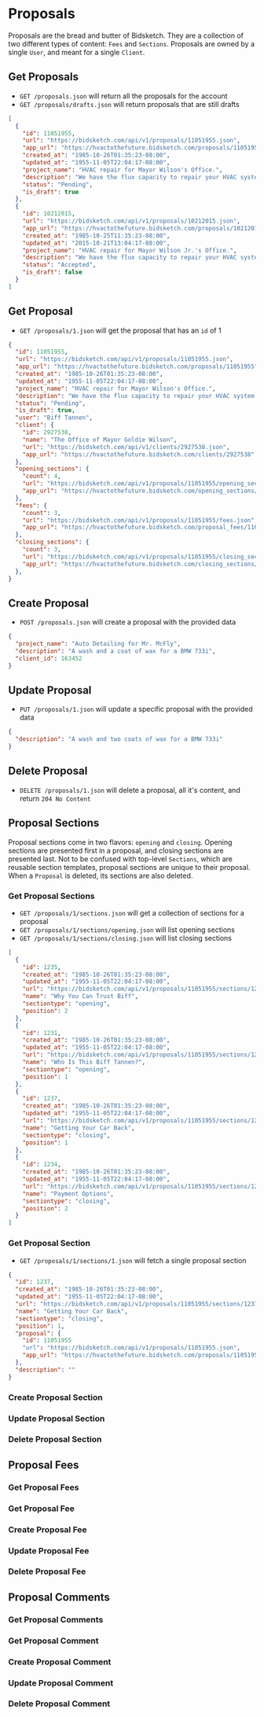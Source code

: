 # Proposals

Proposals are the bread and butter of Bidsketch. They are a collection of two different types of content: `Fees` and `Sections`. Proposals are owned by a single `User`, and meant for a single `Client`. 

## Get Proposals

* `GET /proposals.json` will return all the proposals for the account
* `GET /proposals/drafts.json` will return proposals that are still drafts

```json
[
  {
    "id": 11051955,
    "url": "https://bidsketch.com/api/v1/proposals/11051955.json",
    "app_url": "https://hvactothefuture.bidsketch.com/proposals/11051955",
    "created_at": "1985-10-26T01:35:23-08:00",
    "updated_at": "1955-11-05T22:04:17-08:00",
    "project_name": "HVAC repair for Mayor Wilson's Office.",
    "description": "We have the flux capacity to repair your HVAC system before it ever becomes a problem.",
    "status": "Pending",
    "is_draft": true
  },
  {
    "id": 10212015,
    "url": "https://bidsketch.com/api/v1/proposals/10212015.json",
    "app_url": "https://hvactothefuture.bidsketch.com/proposals/10212015",
    "created_at": "1985-10-25T11:35:23-08:00",
    "updated_at": "2015-10-21T13:04:17-08:00",
    "project_name": "HVAC repair for Mayor Wilson Jr.'s Office.",
    "description": "We have the flux capacity to repair your HVAC system before it ever becomes a problem.",
    "status": "Accepted",
    "is_draft": false
  }
]
```

## Get Proposal

* `GET /proposals/1.json` will get the proposal that has an `id` of 1

```json
{
  "id": 11051955,
  "url": "https://bidsketch.com/api/v1/proposals/11051955.json",
  "app_url": "https://hvactothefuture.bidsketch.com/proposals/11051955",
  "created_at": "1985-10-26T01:35:23-08:00",
  "updated_at": "1955-11-05T22:04:17-08:00",
  "project_name": "HVAC repair for Mayor Wilson's Office.",
  "description": "We have the flux capacity to repair your HVAC system before it ever becomes a problem.",
  "status": "Pending",
  "is_draft": true,
  "user": "Biff Tannen",
  "client": {
    "id": 2927538,
    "name": "The Office of Mayor Goldie Wilson",
    "url": "https://bidsketch.com/api/v1/clients/2927538.json",
    "app_url": "https://hvactothefuture.bidsketch.com/clients/2927538"
  }, 
  "opening_sections": {
    "count": 4,
    "url": "https://bidsketch.com/api/v1/proposals/11051955/opening_sections.json",
    "app_url": "https://hvactothefuture.bidsketch.com/opening_sections/11051955"
  },
  "fees": {
    "count": 3,
    "url": "https://bidsketch.com/api/v1/proposals/11051955/fees.json",
    "app_url": "https://hvactothefuture.bidsketch.com/proposal_fees/11051955"
  },
  "closing_sections": {
    "count": 3,
    "url": "https://bidsketch.com/api/v1/proposals/11051955/closing_sections.json",
    "app_url": "https://hvactothefuture.bidsketch.com/closing_sections/11051955"
  },
}
```

## Create Proposal

* `POST /proposals.json` will create a proposal with the provided data

```json
{
  "project_name": "Auto Detailing for Mr. McFly",
  "description": "A wash and a coat of wax for a BMW 733i",
  "client_id": 163452
}
```

## Update Proposal

* `PUT /proposals/1.json` will update a specific proposal with the provided data

```json
{
  "description": "A wash and two coats of wax for a BMW 733i"
}
```

## Delete Proposal

* `DELETE /proposals/1.json` will delete a proposal, all it's content, and return `204 No Content`

## Proposal Sections

Proposal sections come in two flavors: `opening` and `closing`. Opening sections are presented first in a proposal, and closing sections are presented last. Not to be confused with top-level `Sections`, which are reusable section templates, proposal sections are unique to their proposal. When a `Proposal` is deleted, its sections are also deleted.

### Get Proposal Sections

* `GET /proposals/1/sections.json` will get a collection of sections for a proposal
* `GET /proposals/1/sections/opening.json` will list opening sections
* `GET /proposals/1/sections/closing.json` will list closing sections

```json
[
  {
    "id": 1235,
    "created_at": "1985-10-26T01:35:23-08:00",
    "updated_at": "1955-11-05T22:04:17-08:00",
    "url": "https://bidsketch.com/api/v1/proposals/11051955/sections/1235.json",
    "name": "Why You Can Trust Biff",
    "sectiontype": "opening",
    "position": 2
  },
  {
    "id": 1231,
    "created_at": "1985-10-26T01:35:23-08:00",
    "updated_at": "1955-11-05T22:04:17-08:00",
    "url": "https://bidsketch.com/api/v1/proposals/11051955/sections/1231.json",
    "name": "Who Is This Biff Tannen?",
    "sectiontype": "opening",
    "position": 1
  },
  {
    "id": 1237,
    "created_at": "1985-10-26T01:35:23-08:00",
    "updated_at": "1955-11-05T22:04:17-08:00",
    "url": "https://bidsketch.com/api/v1/proposals/11051955/sections/1237.json",
    "name": "Getting Your Car Back",
    "sectiontype": "closing",
    "position": 1
  },
  {
    "id": 1234,
    "created_at": "1985-10-26T01:35:23-08:00",
    "updated_at": "1955-11-05T22:04:17-08:00",
    "url": "https://bidsketch.com/api/v1/proposals/11051955/sections/1234.json",
    "name": "Payment Options",
    "sectiontype": "closing",
    "position": 2
  }
]
```

### Get Proposal Section

* `GET /proposals/1/sections/1.json` will fetch a single proposal section

```json
{
  "id": 1237,
  "created_at": "1985-10-26T01:35:23-08:00",
  "updated_at": "1955-11-05T22:04:17-08:00",
  "url": "https://bidsketch.com/api/v1/proposals/11051955/sections/1237.json",
  "name": "Getting Your Car Back",
  "sectiontype": "closing",
  "position": 1,
  "proposal": {
    "id": 11051955
    "url": "https://bidsketch.com/api/v1/proposals/11051955.json",
    "app_url": "https://hvactothefuture.bidsketch.com/proposals/11051955"
  },
  "description": ""
}
```

### Create Proposal Section

### Update Proposal Section

### Delete Proposal Section

## Proposal Fees

### Get Proposal Fees

### Get Proposal Fee

### Create Proposal Fee

### Update Proposal Fee

### Delete Proposal Fee

## Proposal Comments

### Get Proposal Comments

### Get Proposal Comment

### Create Proposal Comment

### Update Proposal Comment

### Delete Proposal Comment
